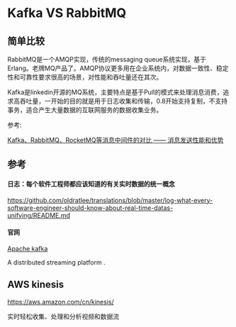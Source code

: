 # Kafka VS RabbitMQ

## 简单比较

RabbitMQ是一个AMQP实现，传统的messaging queue系统实现，基于Erlang。老牌MQ产品了。AMQP协议更多用在企业系统内，对数据一致性、稳定性和可靠性要求很高的场景，对性能和吞吐量还在其次。

Kafka是linkedin开源的MQ系统，主要特点是基于Pull的模式来处理消息消费，追求高吞吐量，一开始的目的就是用于日志收集和传输，0.8开始支持复制，不支持事务，适合产生大量数据的互联网服务的数据收集业务。

参考: 

[Kafka、RabbitMQ、RocketMQ等消息中间件的对比 —— 消息发送性能和优势](https://blog.csdn.net/yunfeng482/article/details/72856762)

## 参考

####  日志：每个软件工程师都应该知道的有关实时数据的统一概念

https://github.com/oldratlee/translations/blob/master/log-what-every-software-engineer-should-know-about-real-time-datas-unifying/README.md

#### 官网 

[Apache kafka](http://kafka.apache.org/)

A distributed streaming platform .

## AWS kinesis

https://aws.amazon.com/cn/kinesis/

实时轻松收集、处理和分析视频和数据流









